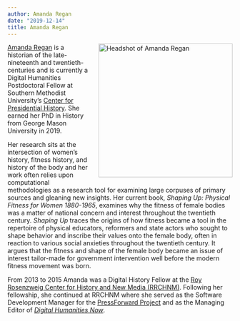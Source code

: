 ```yaml
---
author: Amanda Regan
date: "2019-12-14"
title: Amanda Regan
---
```

<img alt="Headshot of Amanda Regan" src="/images/regan.jpg" style="float:right; margin-left:20px; margin-bottom: 20px; width:300px;"> [Amanda Regan](http://www.amanda-regan.com) is a historian of the late-nineteenth and twentieth-centuries and is currently a Digital Humanities Postdoctoral Fellow at Southern Methodist University’s [Center for Presidential History](https://www.smu.edu/CPH/). She earned her PhD in History from George Mason University in 2019.

Her research sits at the intersection of women’s history, fitness history, and history of the body and her work often relies upon computational methodologies as a research tool for examining large corpuses of primary sources and gleaning new insights. Her current book, _Shaping Up: Physical Fitness for Women 1880-1965_, examines why the fitness of female bodies was a matter of national concern and interest throughout the twentieth century. _Shaping Up_ traces the origins of how fitness became a tool in the repertoire of physical educators, reformers and state actors who sought to shape behavior and inscribe their values onto the female body, often in reaction to various social anxieties throughout the twentieth century. It argues that the fitness and shape of the female body became an issue of interest tailor-made for government intervention well before the modern fitness movement was born.

From 2013 to 2015 Amanda was a Digital History Fellow at the [Roy Rosenzweig Center for History and New Media (RRCHNM)](https://www.rrchnm.org). Following her fellowship, she continued at RRCHNM where she served as the Software Development Manager for the [PressForward Project](http://www.pressforward.org) and as the Managing Editor of [_Digital Humanities Now_](www.digitalhumanitiesnow.org).
